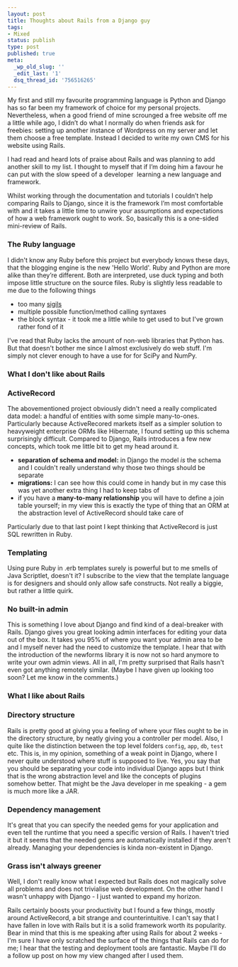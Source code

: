 ```yaml
---
layout: post
title: Thoughts about Rails from a Django guy
tags:
- Mixed
status: publish
type: post
published: true
meta:
  _wp_old_slug: ''
  _edit_last: '1'
  dsq_thread_id: '756516265'
---
```

My first and still my favourite programming language is Python and Django has so far been my framework of choice for my personal projects. Nevertheless, when a good friend of mine scrounged a free website off me a little while ago, I didn’t do what I normally do when friends ask for freebies: setting up another instance of Wordpress on my server and let them choose a free template. Instead I decided to write my own CMS for his website using Rails.

I had read and heard lots of praise about Rails and was planning to add another skill to my list. I thought to myself that if I’m doing him a favour he can put with the slow speed of a developer  learning a new language and framework.

Whilst working through the documentation and tutorials I couldn’t help comparing Rails to Django, since it is the framework I’m most comfortable with and it takes a little time to unwire your assumptions and expectations of how a web framework ought to work. So, basically this is a one-sided mini-review of Rails.

### The Ruby language

I didn't know any Ruby before this project but everybody knows these days, that the blogging engine is the new 'Hello World'. Ruby and Python are more alike than they’re different. Both are interpreted, use duck typing and both impose little structure on the source files. Ruby is slightly less readable to me due to the following things

 - too many <a href="http://en.wikipedia.org/wiki/Sigil_(computer_programming)">sigils</a>
 - multiple possible function/method calling syntaxes
 - the block syntax - it took me a little while to get used to but I've grown rather fond of it

I've read that Ruby lacks the amount of non-web libraries that Python has. But that doesn't bother me since I almost exclusively do web stuff. I'm simply not clever enough to have a use for for SciPy and NumPy.

### What I don't like about Rails

### ActiveRecord

The abovementioned project obviously didn't need a really complicated data model: a handful of entities with some simple many-to-ones. Particularly because ActiveRecored markets itself as a simpler solution to heavyweight enterprise ORMs like Hibernate, I found setting up this schema surprisingly difficult. Compared to Django, Rails introduces a few new concepts, which took me little bit to get my head around it.

  - <strong>separation of schema and model:</strong> in Django the model <em>is</em> the schema and I couldn't really understand why those two things should be separate
  - <strong>migrations:</strong> I can see how this could come in handy but in my case this was yet another extra thing I had to keep tabs of
  - if you have a <strong>many-to-many relationship</strong> you will have to define a join table yourself; in my view this is exactly the type of thing that an ORM at the abstraction level of ActiveRecord should take care of

Particularly due to that last point I kept thinking that ActiveRecord is just SQL rewritten in Ruby.

### Templating

Using pure Ruby in .erb templates surely is powerful but to me smells of Java Scriptlet, doesn't it? I subscribe to the view that the template language is for designers and should only allow safe constructs. Not really a biggie, but rather a little quirk.
### No built-in admin
This is something I love about Django and find kind of a deal-breaker with Rails. Django gives you great looking admin interfaces for editing your data out of the box. It takes you 95% of where you want your admin area to be and I myself never had the need to customize the template. I hear that with the introduction of the newforms library it is now not so hard anymore to write your own admin views. All in all, I'm pretty surprised that Rails hasn't even got anything remotely similar. (Maybe I have given up looking too soon? Let me know in the comments.)

### What I like about Rails
### Directory structure
Rails is pretty good at giving you a feeling of where your files ought to be in the directory structure, by neatly giving you a controller per model. Also, I quite like the distinction between the top level folders <code>config</code>, <code>app</code>, <code>db</code>, <code>test</code> etc. This is, in my opinion, something of a weak point in Django, where I never quite understood where stuff is supposed to live. Yes, you say that you should be separating your code into individual Django apps but I think that is the wrong abstraction level and like the concepts of plugins somehow better. That might be the Java developer in me speaking - a gem is much more like a JAR.

### Dependency management

It's great that you can specify the needed gems for your application and even tell the runtime that you need a specific version of Rails. I haven't tried it but it seems that the needed gems are automatically installed if they aren't already. Managing your dependencies is kinda non-existent in Django.

### Grass isn't always greener

Well, I don't really know what I expected but Rails does not magically solve all problems and does not trivialise web development. On the other hand I wasn't unhappy with Django - I just wanted to expand my horizon.

Rails certainly boosts your productivity but I found a few things, mostly around ActiveRecord, a bit strange and counterintuitive. I can't say that I have fallen in love with Rails but it is a solid framework worth its popularity. Bear in mind that this is me speaking after using Rails for about 2 weeks - I'm sure I have only scratched the surface of the things that Rails can do for me; I hear that the testing and deployment tools are fantastic. Maybe I'll do a follow up post on how my view changed after I used them.
